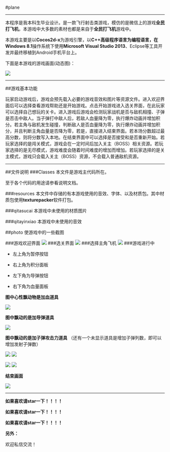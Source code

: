 #plane
***
本程序是我本科生毕业设计。是一款飞行射击类游戏，模仿的是微信上的游戏**全民打飞机**，本游戏中大多数的素材也都是来自于**全民打飞机**游戏中。

本游戏主要是以**Cocos2d-x**为游戏引擎，以**C++**高级程序语言为编程语言，在**Windows 8.1**操作系统下使用**Microsoft Visual Studio 2013**、Eclipse等工具开发并最终移植到Android手机平台上。


下面是本游戏的游戏画面(动态图)：

![](https://raw.githubusercontent.com/jybhaha/plane/master/plane.gif)
***
##游戏基本功能

玩家启动游戏后，游戏会预先载入必要的游戏音效和图片等资源文件。进入欢迎界面后可以选择查看游戏帮助还是开始游戏。点击开始游戏进入选关界面，在此玩家可以选择自己想玩的关卡。进入游戏后游戏会检测玩家战机是否与敌机相撞、子弹是否击中敌人。当子弹打中敌人后，若敌人血量降为零，执行爆炸动画并增加积分。若主角与敌机发生碰撞，判断敌人是否血量降为零，执行爆炸动画并增加积分，并且判断主角血量是否降为零，若是，直接进入结束界面。若本场分数超过最高分数，则将分数写入本地。在结束界面中可以选择是否接受和是否重新开始。若玩家选择的是闯关模式，游戏会在一定时间后加入关主（BOSS）相关资源。若玩家选择的是无尽模式，游戏难度会随着时间难度的增加而增加。若玩家选择的是关主模式，游戏只会载入关主（BOSS）资源，不会载入普通敌机资源。
***
##文件说明
###Classes
本文件是游戏主代码所在。

至于各个代码的用途请参看说明文档。

###resources
本文件中存储的有本游戏使用的音效、字体、以及材质包。其中材质包使用**texturepacker**软件打包。

###qitasucai
本游戏中未使用的材质图片

###qitayinxiao
本游戏中未使用的音效

##photo
使游戏中的一些截图

###游戏欢迎界面
![](https://raw.githubusercontent.com/jybhaha/plane/master/photos/1.jpg)
###选关界面
![](https://raw.githubusercontent.com/jybhaha/plane/master/photos/2.jpg)
###选择主角飞机
![](https://raw.githubusercontent.com/jybhaha/plane/master/photos/4.jpg)
###游戏进行中
- 左上角为暂停按钮

- 右上角为积分面板

- 左下角为导弹按钮
 
- 右下角为血量面板

**图中心性飘动物是加血道具**

![](https://raw.githubusercontent.com/jybhaha/plane/master/photos/5.jpg)

**图中飘动的是加导弹道具**

![](https://raw.githubusercontent.com/jybhaha/plane/master/photos/6.jpg)

**图中飘动的是加子弹攻击力道具**
（还有一个未显示道具是增加子弹列数，即可以增加发射子弹数）

![](https://raw.githubusercontent.com/jybhaha/plane/master/photos/7.jpg)
![](https://raw.githubusercontent.com/jybhaha/plane/master/photos/8.jpg)

![](https://raw.githubusercontent.com/jybhaha/plane/master/photos/9.jpg)
![](https://raw.githubusercontent.com/jybhaha/plane/master/photos/10.jpg)

**结束画面**

![](https://raw.githubusercontent.com/jybhaha/plane/master/photos/11.jpg)
***
**如果喜欢请star一下！！！！**

**如果喜欢请star一下！！！！**

**如果喜欢请star一下！！！！**

**另外：**

  欢迎私信交流！
